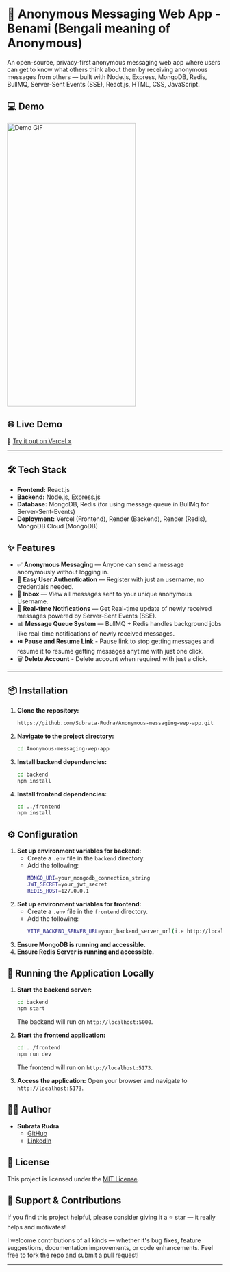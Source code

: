 # 💌 Anonymous Messaging Web App - Benami (Bengali meaning of Anonymous)

An open-source, privacy-first anonymous messaging web app where users can get to know what others think about them by receiving anonymous messages from others — built with Node.js, Express, MongoDB, Redis, BullMQ, Server-Sent Events (SSE), React.js, HTML, CSS, JavaScript.

## 💻 Demo
<img src="./Readme Media/Anonymous Messaging Web App Demo.gif" alt="Demo GIF" width="300" height="660">

## 🌐 Live Demo

🚀 [Try it out on Vercel »](https://benami.vercel.app)

---

## 🛠️ Tech Stack

- **Frontend:** React.js
- **Backend:** Node.js, Express.js
- **Database:** MongoDB, Redis (for using message queue in BullMq for Server-Sent-Events)
- **Deployment:** Vercel (Frontend), Render (Backend), Render (Redis), MongoDB Cloud (MongoDB)

## ✨ Features

- ✅ **Anonymous Messaging** — Anyone can send a message anonymously without logging in.
- 🔐 **Easy User Authentication** — Register with just an username, no credentials needed.
- 📨 **Inbox** — View all messages sent to your unique anonymous Username.
- 🌊 **Real-time Notifications** — Get Real-time update of newly received messages powered by Server-Sent Events (SSE).
- 📊 **Message Queue System** — BullMQ + Redis handles background jobs like real-time notifications of newly received messages.
- ⏯️ **Pause and Resume Link** - Pause link to stop getting messages and resume it to resume getting messages anytime with just one click.
- 🗑️ **Delete Account** - Delete account when required with just a click.
---

## 📦 Installation

1. **Clone the repository:**
   ```bash
   https://github.com/Subrata-Rudra/Anonymous-messaging-wep-app.git
   ```
2. **Navigate to the project directory:**
   ```bash
   cd Anonymous-messaging-wep-app
   ```
3. **Install backend dependencies:**
   ```bash
   cd backend
   npm install
   ```
4. **Install frontend dependencies:**
   ```bash
   cd ../frontend
   npm install
   ```

## ⚙️ Configuration

1. **Set up environment variables for backend:**
   - Create a `.env` file in the `backend` directory.
   - Add the following:
     ```bash
     MONGO_URI=your_mongodb_connection_string
     JWT_SECRET=your_jwt_secret
     REDIS_HOST=127.0.0.1
     ```
2. **Set up environment variables for frontend:**
   - Create a `.env` file in the `frontend` directory.
   - Add the following:
     ```bash
     VITE_BACKEND_SERVER_URL=your_backend_server_url(i.e http://localhost:5000)
     ```
3. **Ensure MongoDB is running and accessible.**
4. **Ensure Redis Server is running and accessible.**

## 🧪 Running the Application Locally

1. **Start the backend server:**
   ```bash
   cd backend
   npm start
   ```
   The backend will run on `http://localhost:5000`.

2. **Start the frontend application:**
   ```bash
   cd ../frontend
   npm run dev
   ```
   The frontend will run on `http://localhost:5173`.

3. **Access the application:**
   Open your browser and navigate to `http://localhost:5173`.

## 🧑‍💻 Author

- **Subrata Rudra**
  - [GitHub](https://github.com/Subrata-Rudra)
  - [LinkedIn](https://www.linkedin.com/in/subrata-rudra-b481741b7/)

## 📄 License

This project is licensed under the [MIT License](LICENSE).

## 🌟 Support & Contributions

If you find this project helpful, please consider giving it a ⭐️ star — it really helps and motivates!

I welcome contributions of all kinds — whether it's bug fixes, feature suggestions, documentation improvements, or code enhancements.
Feel free to fork the repo and submit a pull request!

---

